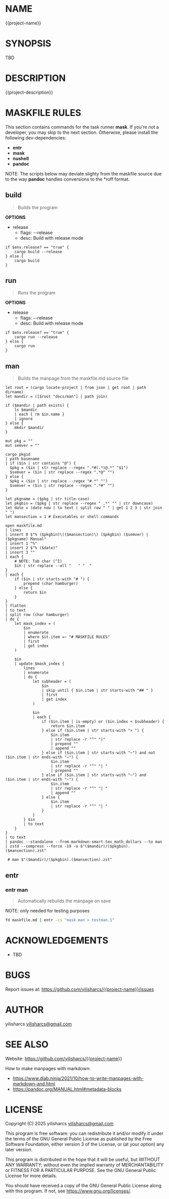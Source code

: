 # NAME

{{project-name}}

# SYNOPSIS

TBD

# DESCRIPTION

{{project-description}}

# MASKFILE RULES

This section contains commands for the task runner **mask**. If you're not a
developer, you may skip to the next section. Otherwise, please install the
following dev-dependencies:

* **entr**
* **mask**
* **nushell**
* **pandoc**

NOTE: The scripts below may deviate slighty from the maskfile source due to the
way **pandoc** handles conversions to the \*roff format.

## build

> Builds the program

**OPTIONS**
* release
  * flags: --release
  * desc: Build with release mode

```nu
if $env.release? == "true" {
	cargo build --release
} else {
	cargo build
}
```

## run

> Runs the program

**OPTIONS**
* release
  * flags: --release
  * desc: Build with release mode

```nu
if $env.release? == "true" {
	cargo run --release
} else {
	cargo run
}
```

## man

> Builds the manpage from the maskfile.md source file

```nu
let root = (cargo locate-project | from json | get root | path dirname)
let mandir = ([$root "docs/man"] | path join)

if ($mandir | path exists) {
	ls $mandir
	| each { rm $in.name }
	| ignore
} else {
	mkdir $mandir
}

mut pkg = ""
mut semver = ""

cargo pkgid
| path basename
| if ($in | str contains "@") {
  $pkg = ($in | str replace --regex ".*#(.*)@.*" "$1")
  $semver = ($in | str replace --regex ".*@" "")
} else {
  $pkg = ($in | str replace --regex "#.*" "")
  $semver = ($in | str replace --regex ".*#" "")
}

let pkgname = ($pkg | str title-case)
let pkgbin = ($pkg | str replace --regex " .*" "" | str downcase)
let date = (date now | to text | split row " " | get 1 2 3 | str join " ")
let mansection = 1 # Executables or shell commands

open maskfile.md
| lines
| insert 0 $"% ($pkgbin)\(($mansection)\) ($pkgbin) ($semver) | ($pkgname) Manual"
| insert 1 "%"
| insert 2 $"% ($date)"
| insert 3 ""
| each {
	# NOTE: Tab char (^I)
	$in | str replace --all "	" "  "
}
| each {
	if ($in | str starts-with "# ") {
		prepend (char hamburger)
	} else {
		return $in
	}
}
| flatten
| to text
| split row (char hamburger)
| do {
	let mask_index = (
		$in
		| enumerate
		| where $it.item =~ "# MASKFILE RULES"
		| first
		| get index
	)

	$in
	| update $mask_index {
		lines
		| enumerate
		| do {
			let subheader = (
				$in
				| skip until { $in.item | str starts-with "## " }
				| first
				| get index
			)

			$in
			| each {
				if ($in.item | is-empty) or ($in.index < $subheader) {
					return $in.item
				} else if ($in.item | str starts-with "> ") {
					$in.item
					| str replace -r "^" "|"
					| prepend ""
					| append ""
				} else if ($in.item | str starts-with "~") and not ($in.item | str ends-with "~") {
					$in.item
					| str replace -r "^" "| "
					| prepend ""
				} else if ($in.item | str starts-with "~") and ($in.item | str ends-with "~") {
					$in.item
					| str replace -r "^" "| "
					| append ""
				} else {
					$in.item
					| str replace -r "^" "| "
				}
			}
		} $in
		| to text
	}
}
| to text
| pandoc --standalone --from markdown-smart-tex_math_dollars --to man
| zstd --compress --force -19 -o $"($mandir)/($pkgbin).($mansection).zst"

 # man $"($mandir)/($pkgbin).($mansection).zst"
```

## entr

### entr man

> Automatically rebuilds the manpage on save

NOTE: only needed for testing purposes

```sh
fd maskfile.md | entr -cs "mask man > testman.1"
```

# ACKNOWLEDGEMENTS

- TBD

# BUGS

Report issues at: <https://github.com/yilisharcs/{{project-name}}/issues>

# AUTHOR

yilisharcs <yilisharcs@gmail.com>

# SEE ALSO

Website: <https://github.com/yilisharcs/{{project-name}}>

How to make manpages with markdown:

* <https://www.dlab.ninja/2021/10/how-to-write-manpages-with-markdown-and.html>
* <https://pandoc.org/MANUAL.html#metadata-blocks>

# LICENSE

Copyright (C) 2025 yilisharcs <yilisharcs@gmail.com>

This program is free software: you can redistribute it and/or modify it under
the terms of the GNU General Public License as published by the Free Software
Foundation, either version 3 of the License, or (at your option) any later
version.

This program is distributed in the hope that it will be useful, but WITHOUT ANY
WARRANTY; without even the implied warranty of MERCHANTABILITY or FITNESS FOR A
PARTICULAR PURPOSE. See the GNU General Public License for more details.

You should have received a copy of the GNU General Public License along with
this program. If not, see <https://www.gnu.org/licenses/>.
